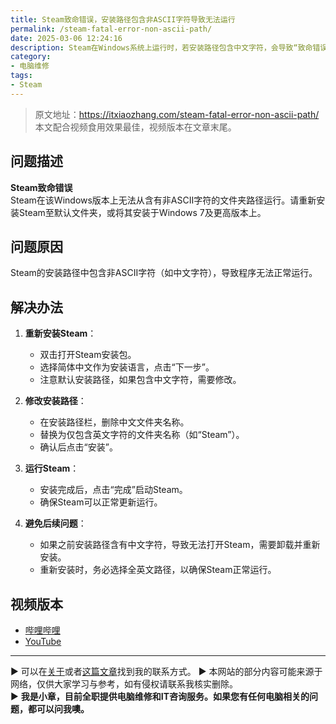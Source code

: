 ```yaml
---
title: Steam致命错误，安装路径包含非ASCII字符导致无法运行
permalink: /steam-fatal-error-non-ascii-path/
date: 2025-03-06 12:24:16
description: Steam在Windows系统上运行时，若安装路径包含中文字符，会导致“致命错误”无法启动。本文详细解析问题原因，并提供正确的安装方法，确保Steam正常运行。
category:
- 电脑维修
tags:
- Steam
---
```


> 原文地址：<https://itxiaozhang.com/steam-fatal-error-non-ascii-path/>  
> 本文配合视频食用效果最佳，视频版本在文章末尾。

## 问题描述  

**Steam致命错误**  
Steam在该Windows版本上无法从含有非ASCII字符的文件夹路径运行。请重新安装Steam至默认文件夹，或将其安装于Windows 7及更高版本上。  

## 问题原因  

Steam的安装路径中包含非ASCII字符（如中文字符），导致程序无法正常运行。  

## 解决办法  

1. **重新安装Steam**：  
   - 双击打开Steam安装包。  
   - 选择简体中文作为安装语言，点击“下一步”。  
   - 注意默认安装路径，如果包含中文字符，需要修改。  

2. **修改安装路径**：  
   - 在安装路径栏，删除中文文件夹名称。  
   - 替换为仅包含英文字符的文件夹名称（如“Steam”）。  
   - 确认后点击“安装”。  

3. **运行Steam**：  
   - 安装完成后，点击“完成”启动Steam。  
   - 确保Steam可以正常更新运行。  

4. **避免后续问题**：  
   - 如果之前安装路径含有中文字符，导致无法打开Steam，需要卸载并重新安装。  
   - 重新安装时，务必选择全英文路径，以确保Steam正常运行。  

## 视频版本

- [哔哩哔哩](https://www.bilibili.com/video/BV1enRwYzEu2)
- [YouTube](https://youtu.be/MaRLsUXFcww?si=g2lIcp1vJ4vJ7mph)

---
▶ 可以在[关于](https://itxiaozhang.com/about/)或者[这篇文章](https://itxiaozhang.com/about-computer-repair-services-with-me/)找到我的联系方式。
▶ 本网站的部分内容可能来源于网络，仅供大家学习与参考，如有侵权请联系我核实删除。  
▶ **我是小章，目前全职提供电脑维修和IT咨询服务。如果您有任何电脑相关的问题，都可以问我噢。**  
